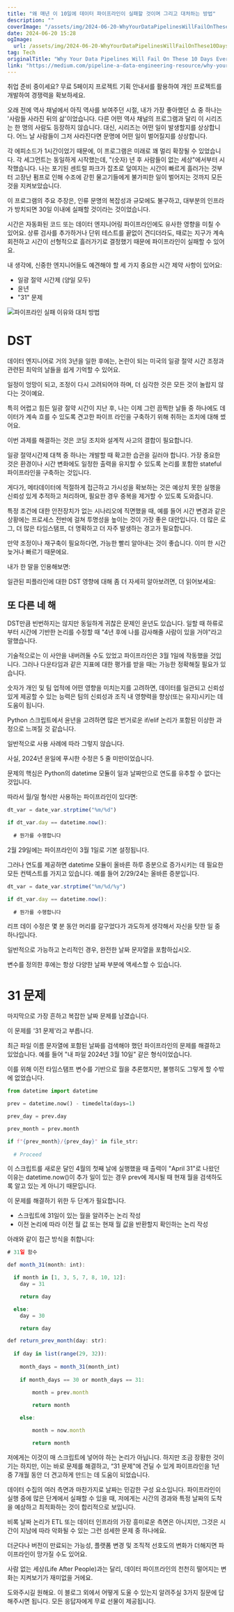 ```yaml
---
title: "왜 매년 이 10일에 데이터 파이프라인이 실패할 것이며 그리고 대처하는 방법"
description: ""
coverImage: "/assets/img/2024-06-20-WhyYourDataPipelinesWillFailOnThese10DaysEveryYearAndWhatToDoAboutIt_0.png"
date: 2024-06-20 15:28
ogImage: 
  url: /assets/img/2024-06-20-WhyYourDataPipelinesWillFailOnThese10DaysEveryYearAndWhatToDoAboutIt_0.png
tag: Tech
originalTitle: "Why Your Data Pipelines Will Fail On These 10 Days Every Year (And What To Do About It)"
link: "https://medium.com/pipeline-a-data-engineering-resource/why-your-data-pipelines-will-fail-on-these-10-days-every-year-and-what-to-do-about-it-406a202e9053"
---
```



취업 준비 중이세요? 무료 5페이지 프로젝트 기획 안내서를 활용하여 개인 프로젝트를 개발하여 경쟁력을 확보하세요.

오래 전에 역사 채널에서 아직 역사를 보여주던 시절, 내가 가장 좋아했던 쇼 중 하나는 '사람들 사라진 뒤의 삶'이었습니다. 다른 어떤 역사 채널의 프로그램과 달리 이 시리즈는 한 명의 사람도 등장하지 않습니다. 대신, 시리즈는 어떤 일이 발생할지를 상상합니다. 어느 날 사람들이 그저 사라진다면 문명에 어떤 일이 벌어질지를 상상합니다.

각 에피소드가 1시간이었기 때문에, 이 프로그램은 미래로 꽤 멀리 확장될 수 있었습니다. 각 세그먼트는 동일하게 시작했는데, "(숫자) 년 후 사람들이 없는 세상"에서부터 시작했습니다. 나는 포기된 센트럴 파크가 잡초로 덮여지는 시간이 빠르게 흘러가는 것부터 고장난 펌프로 인해 수조에 갇힌 물고기들에게 불가피한 일이 벌어지는 것까지 모든 것을 지켜보았습니다.

이 프로그램의 주요 주장은, 인류 문명의 복잡성과 규모에도 불구하고, 대부분의 인프라가 방치되면 30일 이내에 실패할 것이라는 것이었습니다.

<div class="content-ad"></div>

시간은 자동화된 코드 또는 데이터 엔지니어링 파이프라인에도 유사한 영향을 미칠 수 있어요. 상류 검사를 추가하거나 단위 테스트를 끝없이 견디더라도, 때로는 지구가 계속 회전하고 시간이 선형적으로 흘러가기로 결정했기 때문에 파이프라인이 실패할 수 있어요.

내 생각에, 신중한 엔지니어들도 예견해야 할 세 가지 중요한 시간 제약 사항이 있어요:

- 일광 절약 시간제 (양일 모두)
- 윤년
- "31" 문제

![파이프라인 실패 이유와 대처 방법](/assets/img/2024-06-20-WhyYourDataPipelinesWillFailOnThese10DaysEveryYearAndWhatToDoAboutIt_0.png)

<div class="content-ad"></div>

# DST

데이터 엔지니어로 거의 3년을 일한 후에는, 논란이 되는 미국의 일광 절약 시간 조정과 관련된 최악의 날들을 쉽게 기억할 수 있어요.

일정이 엉망이 되고, 조정이 다시 고려되어야 하며, 더 심각한 것은 모든 것이 놀랍지 않다는 것이예요.

특히 어렵고 힘든 일광 절약 시간이 지난 후, 나는 이제 그런 끔찍한 날들 중 하나에도 데이터가 계속 흐를 수 있도록 견고한 파이프 라인을 구축하기 위해 취하는 조치에 대해 썼어요.

<div class="content-ad"></div>

이번 과제를 해결하는 것은 코딩 조치와 설계적 사고의 결합이 필요합니다.

일광 절약시간제 대책 중 하나는 개발할 때 확고한 습관을 길러야 합니다. 가장 중요한 것은 환경이나 시간 변화에도 일정한 출력을 유지할 수 있도록 논리를 포함한 stateful 파이프라인을 구축하는 것입니다.

게다가, 메타데이터에 적절하게 접근하고 가시성을 확보하는 것은 예상치 못한 실행을 신뢰성 있게 추적하고 처리하며, 필요한 경우 중복을 제거할 수 있도록 도와줍니다.

특정 조건에 대한 안전장치가 없는 시나리오에 직면했을 때, 예를 들어 시간 변경과 같은 상황에는 프로세스 전반에 걸쳐 투명성을 높이는 것이 가장 좋은 대안입니다. 더 많은 로그, 더 많은 타임스탬프, 더 명확하고 더 자주 발생하는 경고가 필요합니다.

<div class="content-ad"></div>

만약 조정이나 재구축이 필요하다면, 가능한 빨리 알아내는 것이 좋습니다. 이미 한 시간 늦거나 빠르기 때문에요.

내가 한 말을 인용해보면:

일관된 피플라인에 대한 DST 영향에 대해 좀 더 자세히 알아보려면, 더 읽어보세요:

## 또 다른 네 해

<div class="content-ad"></div>

DST만큼 빈번하지는 않지만 동일하게 귀찮은 문제인 윤년도 있습니다. 일할 때 하류로부터 시간에 기반한 논리를 수정할 때 "4년 후에 나를 감사해줄 사람이 있을 거야"라고 말했습니다.

기술적으로는 이 사안을 내버려둘 수도 있었고 파이프라인은 3월 1일에 작동했을 것입니다. 그러나 다운타임과 같은 지표에 대한 평가를 받을 때는 가능한 정확해질 필요가 있습니다.

숫자가 개인 및 팀 업적에 어떤 영향을 미치는지를 고려하면, 데이터를 일관되고 신뢰성 있게 제공할 수 있는 능력은 팀의 신뢰성과 조직 내 영향력을 향상(또는 유지)시키는 데 도움이 됩니다.

Python 스크립트에서 윤년을 고려하면 많은 번거로운 if/elif 논리가 포함된 이상한 과정으로 느껴질 것 같습니다.

<div class="content-ad"></div>

일반적으로 사용 사례에 따라 그렇지 않습니다.

사실, 2024년 윤일에 푸시한 수정은 5 줄 미만이었습니다.

문제의 핵심은 Python의 datetime 모듈이 일과 날짜만으로 연도를 유추할 수 없다는 것입니다.

따라서 월/일 형식만 사용하는 파이프라인이 있다면:

<div class="content-ad"></div>

```js
dt_var = date_var.strptime("%m/%d")

if dt_var.day == datetime.now():
  
  # 뭔가를 수행합니다
```

2월 29일에는 파이프라인이 3월 1일로 기본 설정됩니다.

그러나 연도를 제공하면 datetime 모듈이 올바른 하루 증분으로 증가시키는 데 필요한 모든 컨텍스트를 가지고 있습니다. 예를 들어 2/29/24는 올바른 증분입니다.

```js
dt_var = date_var.strptime("%m/%d/%y")

if dt_var.day == datetime.now():
  
  # 뭔가를 수행합니다
```

<div class="content-ad"></div>


리프 데이 수정은 몇 분 동안 머리를 갈구었다가 과도하게 생각해서 자신을 탓한 일 중 하나입니다.

일반적으로 가능하고 논리적인 경우, 완전한 날짜 문자열을 포함하십시오.

변수를 정의한 후에는 항상 다양한 날짜 부분에 액세스할 수 있습니다.

# 31 문제

<div class="content-ad"></div>

마지막으로 가장 흔하고 복잡한 날짜 문제를 남겼습니다.

이 문제를 '31 문제'라고 부릅니다.

최근 파일 이름 문자열에 포함된 날짜를 검색해야 했던 파이프라인의 문제를 해결하고 있었습니다. 예를 들어 "내 파일 2024년 3월 10일" 같은 형식이었습니다.

이를 위해 이전 타임스탬프 변수를 기반으로 월을 추론했지만, 불행히도 그렇게 할 수밖에 없었습니다.

<div class="content-ad"></div>

```python
from datetime import datetime

prev = datetime.now() - timedelta(days=1)

prev_day = prev.day

prev_month = prev.month

if f"{prev_month}/{prev_day}" in file_str:
  
  # Proceed
```

이 스크립트를 새로운 달인 4월의 첫째 날에 실행했을 때 출력이 "April 31"로 나왔던 이유는 datetime.now()이 추가 일이 있는 경우 prev에 제시될 때 현재 월을 검색하도록 알고 있는 게 아니기 때문입니다. 

이 문제를 해결하기 위한 두 단계가 필요합니다.

- 스크립트에 31일이 있는 월을 알려주는 논리 작성
- 이전 논리에 따라 이전 월 값 또는 현재 월 값을 반환할지 확인하는 논리 작성


<div class="content-ad"></div>

아래와 같이 접근 방식을 취합니다:

```js
# 31일 함수

def month_31(month: int):

  if month in [1, 3, 5, 7, 8, 10, 12]:
    day = 31

    return day

  else:
    day = 30

    return day

def return_prev_month(day: str):
  
  if day in list(range(29, 32)):
    
    month_days = month_31(month_int)
  
    if month_days == 30 or month_days == 31:
        
        month = prev.month

        return month

    else:

        month = now.month

        return month
```

저에게는 이것이 매 스크립트에 넣어야 하는 논리가 아닙니다. 하지만 조금 장황한 것이기는 하지만, 이는 바로 문제를 해결하고, “31 문제"에 견딜 수 있게 파이프라인을 1년 중 7개월 동안 더 견고하게 만드는 데 도움이 되었습니다.

데이터 수집의 여러 측면과 마찬가지로 날짜는 민감한 구성 요소입니다. 파이프라인이 실행 중에 많은 단계에서 실패할 수 있을 때, 저에게는 시간의 경과와 특정 날짜의 도착을 예상하고 최적화하는 것이 합리적으로 보입니다.

<div class="content-ad"></div>

비록 날짜 논리가 ETL 또는 데이터 인프라의 가장 흥미로운 측면은 아니지만, 그것은 시간이 지남에 따라 악화될 수 있는 그런 섬세한 문제 중 하나에요.

더군다나 버전이 만료되는 가능성, 플랫폼 변경 및 조직적 선호도의 변화가 더해지면 파이프라인이 망가질 수도 있어요.

사람 없는 세상(Life After People)과는 달리, 데이터 파이프라인의 천천히 떨어지는 변화는 지켜보기가 재미없을 거에요.

도와주시길 원해요. 이 블로그 외에서 어떻게 도울 수 있는지 알려주실 3가지 질문에 답해주시면 됩니다. 모든 응답자에게 무료 선물이 제공됩니다.
